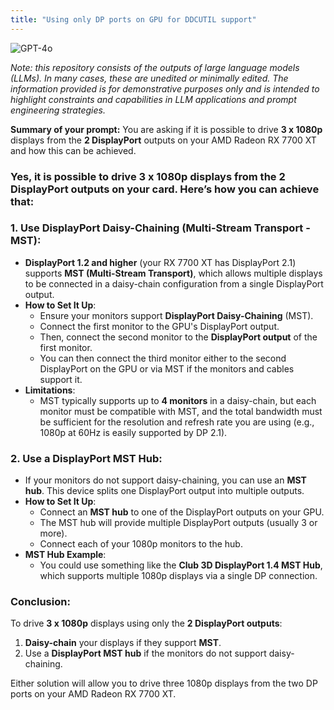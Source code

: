 ```yaml
---
title: "Using only DP ports on GPU for DDCUTIL support"
---
```

![GPT-4o](https://img.shields.io/badge/GPT--4o-3333FF?style=for-the-badge&logo=openai&logoColor=white)



*Note: this repository consists of the outputs of large language models (LLMs). In many cases, these are unedited or minimally edited. The information provided is for demonstrative purposes only and is intended to highlight constraints and capabilities in LLM applications and prompt engineering strategies.*


**Summary of your prompt:** You are asking if it is possible to drive **3 x 1080p** displays from the **2 DisplayPort** outputs on your AMD Radeon RX 7700 XT and how this can be achieved.

### Yes, it is possible to drive **3 x 1080p** displays from the 2 DisplayPort outputs on your card. Here’s how you can achieve that:

### 1. **Use DisplayPort Daisy-Chaining (Multi-Stream Transport - MST):**
   - **DisplayPort 1.2 and higher** (your RX 7700 XT has DisplayPort 2.1) supports **MST (Multi-Stream Transport)**, which allows multiple displays to be connected in a daisy-chain configuration from a single DisplayPort output.
   - **How to Set It Up**:
     - Ensure your monitors support **DisplayPort Daisy-Chaining** (MST).
     - Connect the first monitor to the GPU's DisplayPort output.
     - Then, connect the second monitor to the **DisplayPort output** of the first monitor.
     - You can then connect the third monitor either to the second DisplayPort on the GPU or via MST if the monitors and cables support it.
   - **Limitations**:
     - MST typically supports up to **4 monitors** in a daisy-chain, but each monitor must be compatible with MST, and the total bandwidth must be sufficient for the resolution and refresh rate you are using (e.g., 1080p at 60Hz is easily supported by DP 2.1).

### 2. **Use a DisplayPort MST Hub:**
   - If your monitors do not support daisy-chaining, you can use an **MST hub**. This device splits one DisplayPort output into multiple outputs.
   - **How to Set It Up**:
     - Connect an **MST hub** to one of the DisplayPort outputs on your GPU.
     - The MST hub will provide multiple DisplayPort outputs (usually 3 or more).
     - Connect each of your 1080p monitors to the hub.
   - **MST Hub Example**:
     - You could use something like the **Club 3D DisplayPort 1.4 MST Hub**, which supports multiple 1080p displays via a single DP connection.

### Conclusion:
To drive **3 x 1080p** displays using only the **2 DisplayPort outputs**:
1. **Daisy-chain** your displays if they support **MST**.
2. Use a **DisplayPort MST hub** if the monitors do not support daisy-chaining.

Either solution will allow you to drive three 1080p displays from the two DP ports on your AMD Radeon RX 7700 XT.